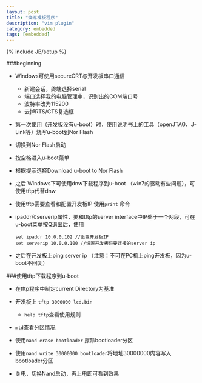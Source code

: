 ```yaml
---
layout: post
title: "烧写裸板程序"
description: "vim plugin"
category: embedded
tags: [embedded]
---
```

{% include JB/setup %}

###beginning
* Windows可使用secureCRT与开发板串口通信
    * 新建会话，终端选择serial
    * 端口选择我的电脑管理中，识别出的COM端口号
    * 波特率改为115200
    * 去掉RTS/CTS复选框
* 第一次使用（开发板没有u-boot）时，使用说明书上的工具（openJTAG、J-Link等）烧写u-boot到Nor Flash

* 切换到Nor Flash启动

* 按空格进入u-boot菜单

* 根据提示选择Download u-boot to Nor Flash

* 之后 Windows下可使用dnw下载程序到u-boot （win7的驱动有些问题），可使用tftp代替dnw

* 使用tftp需要查看和配置开发板IP 使用`print` 命令

* ipaddr和serverip属性，要和tftp的server interface中IP处于一个网段，可在u-boot菜单按Q退出后，使用
    ```
   set ipaddr 10.0.0.102 //设置开发板IP
   set serverip 10.0.0.100 //设置开发板将要连接的server ip
    ```
    
* 之后在开发板上ping server ip （注意：不可在PC机上ping开发板，因为u-boot不回复）

###使用tftp下载程序到u-boot
* 在tftp程序中制定current Directory为基准

* 开发板上 `tftp 3000000 lcd.bin`
    * `help tftp`查看使用规则

* `mtd`查看分区情况

* 使用`nand erase bootloader` 擦除bootloader分区

* 使用`nand write 30000000 bootloader`将地址30000000内容写入bootloader分区

* 关电，切换Nand启动，再上电即可看到效果
